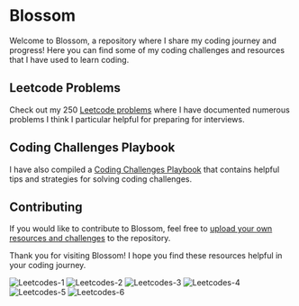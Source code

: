 # Blossom

Welcome to Blossom, a repository where I share my coding journey and progress! Here you can find some of my coding challenges and resources that I have used to learn coding.

## Leetcode Problems

Check out my 250 [Leetcode problems](https://github.com/JosephBorodach/Blossom/blob/main/Leetcodes.pdf) where I have documented numerous problems I think I particular helpful for preparing for interviews.

## Coding Challenges Playbook

I have also compiled a [Coding Challenges Playbook](https://github.com/JosephBorodach/Blossom/blob/main/Coding.Challenges.Playbook.pdf) that contains helpful tips and strategies for solving coding challenges.

## Contributing

If you would like to contribute to Blossom, feel free to [upload your own resources and challenges](https://github.com/JosephBorodach/Blossom/upload) to the repository.

Thank you for visiting Blossom! I hope you find these resources helpful in your coding journey.

![Leetcodes-1](https://user-images.githubusercontent.com/95253429/235379326-91101c6a-d187-49e8-b2c0-47ba8d3a7cd4.jpg)
![Leetcodes-2](https://user-images.githubusercontent.com/95253429/235379327-c1834404-6af2-419c-a6b2-2b718260143d.jpg)
![Leetcodes-3](https://user-images.githubusercontent.com/95253429/235379330-a95b7b30-b0f0-4c99-ad1d-13b8dcf05b42.jpg)
![Leetcodes-4](https://user-images.githubusercontent.com/95253429/235379332-75170d4a-fa67-4f03-80d9-f864d0055573.jpg)
![Leetcodes-5](https://user-images.githubusercontent.com/95253429/235379336-dda53f8e-4cb0-43b5-8e84-da4f888c3c2f.jpg)
![Leetcodes-6](https://user-images.githubusercontent.com/95253429/235379339-af1ea2cd-50a8-4880-ab5b-537485023b05.jpg)
